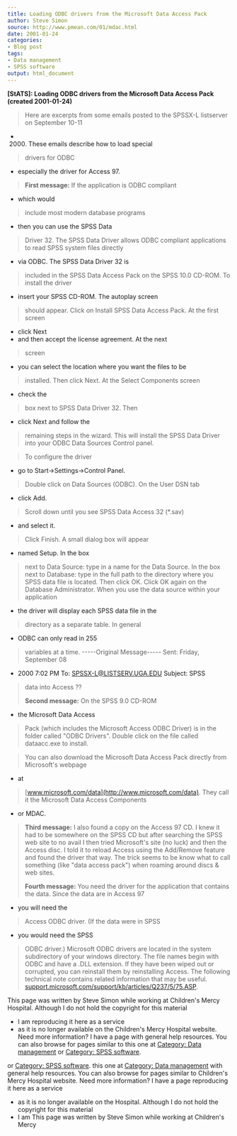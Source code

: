 ```yaml
---
title: Loading ODBC drivers from the Microsoft Data Access Pack
author: Steve Simon
source: http://www.pmean.com/01/mdac.html
date: 2001-01-24
categories:
- Blog post
tags:
- Data management
- SPSS software
output: html_document
---
```

****[StATS]:** Loading ODBC drivers from the
Microsoft Data Access Pack (created 2001-01-24)**

> Here are excerpts from some emails posted to the SPSSX-L listserver on
> September 10-11
- 2000. These emails describe how to load special
> drivers for ODBC
- especially the driver for Access 97.
>
> **First message:** If the application is ODBC compliant
- which would
> include most modern database programs
- then you can use the SPSS Data
> Driver 32. The SPSS Data Driver allows ODBC compliant applications to
> read SPSS system files directly
- via ODBC. The SPSS Data Driver 32 is
> included in the SPSS Data Access Pack on the SPSS 10.0 CD-ROM. To
> install the driver
- insert your SPSS CD-ROM. The autoplay screen
> should appear. Click on Install SPSS Data Access Pack. At the first
> screen
- click Next
- and then accept the license agreement. At the next
> screen
- you can select the location where you want the files to be
> installed. Then click Next. At the Select Components screen
- check the
> box next to SPSS Data Driver 32. Then
- click Next and follow the
> remaining steps in the wizard. This will install the SPSS Data Driver
> into your ODBC Data Sources Control panel.

> To configure the driver
- go to Start->Settings->Control Panel.
> Double click on Data Sources (ODBC). On the User DSN tab
- click Add.
> Scroll down until you see SPSS Data Access 32 (*.sav)
- and select it.
> Click Finish. A small dialog box will appear
- named Setup. In the box
> next to Data Source: type in a name for the Data Source. In the box
> next to Database: type in the full path to the directory where you
> SPSS data file is located. Then click OK. Click OK again on the
> Database Administrator. When you use the data source within your
> application
- the driver will display each SPSS data file in the
> directory as a separate table. In general
- ODBC can only read in 255
> variables at a time. -----Original Message----- Sent: Friday,
> September 08
- 2000 7:02 PM To: SPSSX-L@LISTSERV.UGA.EDU Subject: SPSS
> data into Access ??
>
> **Second message:** On the SPSS 9.0 CD-ROM
- the Microsoft Data Access
> Pack (which includes the Microsoft Access ODBC Driver) is in the
> folder called "ODBC Drivers". Double click on the file called
> dataacc.exe to install.

> You can also download the Microsoft Data Access Pack directly from
> Microsoft's webpage
- at
> [www.microsoft.com/data](http://www.microsoft.com/data). They call it
> the Microsoft Data Access Components
- or MDAC.
>
> **Third message:** I also found a copy on the Access 97 CD. I knew it
> had to be somewhere on the SPSS CD but after searching the SPSS web
> site to no avail I then tried Microsoft's site (no luck) and then the
> Access disc. I told it to reload Access using the Add/Remove feature
> and found the driver that way. The trick seems to be know what to call
> something (like "data access pack") when roaming around discs & web
> sites.
>
> **Fourth message:** You need the driver for the application that
> contains the data. Since the data are in Access 97
- you will need the
> Access ODBC driver. (If the data were in SPSS
- you would need the SPSS
> ODBC driver.) Microsoft ODBC drivers are located in the system
> subdirectory of your windows directory. The file names begin with ODBC
> and have a .DLL extension. If they have been wiped out or corrupted,
> you can reinstall them by reinstalling Access. The following technical
> note contains related information that may be useful.
> [support.microsoft.com/support/kb/articles/Q237/5/75.ASP](http://support.microsoft.com/support/kb/articles/Q237/5/75.ASP).

This page was written by Steve Simon while working at Children's Mercy
Hospital. Although I do not hold the copyright for this material
- I am
reproducing it here as a service
- as it is no longer available on the
Children's Mercy Hospital website. Need more information? I have a page
with general help resources. You can also browse for pages similar to
this one at [Category: Data management](../category/DataManagement.html)
or [Category: SPSS software](../category/SpssSoftware.html).
<!---More--->
or [Category: SPSS software](../category/SpssSoftware.html).
this one at [Category: Data management](../category/DataManagement.html)
with general help resources. You can also browse for pages similar to
Children's Mercy Hospital website. Need more information? I have a page
reproducing it here as a service
- as it is no longer available on the
Hospital. Although I do not hold the copyright for this material
- I am
This page was written by Steve Simon while working at Children's Mercy

<!---Do not use
****[StATS]:** Loading ODBC drivers from the
This page was written by Steve Simon while working at Children's Mercy
Hospital. Although I do not hold the copyright for this material
- I am
reproducing it here as a service
- as it is no longer available on the
Children's Mercy Hospital website. Need more information? I have a page
with general help resources. You can also browse for pages similar to
this one at [Category: Data management](../category/DataManagement.html)
or [Category: SPSS software](../category/SpssSoftware.html).
--->


